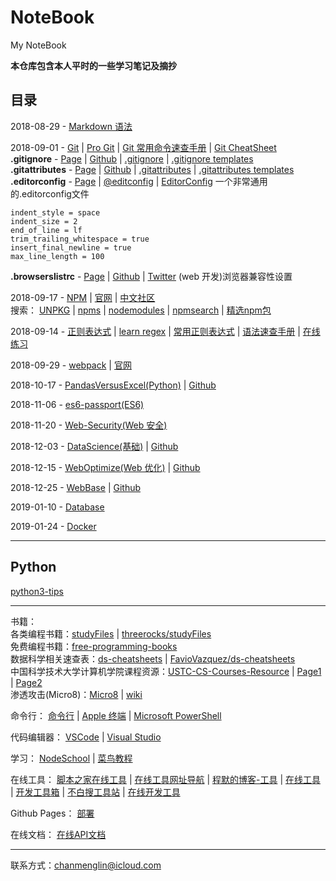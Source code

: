 # NoteBook

My NoteBook

**本仓库包含本人平时的一些学习笔记及摘抄**  

## 目录

2018-08-29 - [Markdown 语法](Markdown/Markdown.md)  

2018-09-01 - [Git](Git/Git.md) | 
[Pro Git](http://iissnan.com/progit/) | 
[Git 常用命令速查手册](Git/Git-常用命令速查手册.md) | [Git CheatSheet](https://github.com/Mist-Of-Doomsday-Magic-Cabal/git-cheatsheet)  
**.gitignore** - [Page](https://www.gitignore.io) | 
[Github](https://github.com/joeblau/gitignore.io) | 
[.gitignore](https://github.com/github/gitignore) | [.gitignore templates](https://github.com/dvcs/gitignore)  
**.gitattributes** - [Page](https://gitattributes.io) | 
[Github](https://github.com/gitattributes/gitattributes.io) | 
[.gitattributes](https://github.com/alexkaratarakis/gitattributes) | 
[.gitattributes templates](https://github.com/alexkaratarakis/gitattributes)  
**.editorconfig** - [Page](https://editorconfig.org) | 
[@editconfig](https://github.com/editorconfig) | 
[EditorConfig](https://github.com/RehanSaeed/EditorConfig)  一个非常通用的.editorconfig文件  

```editorconfig
indent_style = space
indent_size = 2
end_of_line = lf
trim_trailing_whitespace = true
insert_final_newline = true
max_line_length = 100
```

**.browserslistrc** - [Page](https://www.browserstack.com/) | 
[Github](https://github.com/browserslist/browserslist) | 
[Twitter](https://twitter.com/browserslist) (web 开发)浏览器兼容性设置

2018-09-17 - [NPM](Node&NPM/NPM/NPM.md) | 
[官网](https://www.npmjs.com) | 
[中文社区](https://npm.community)  
搜索：
[UNPKG](https://unpkg.com/#/) | 
[npms](https://npms.io) | 
[nodemodules](http://node-modules.com) | 
[npmsearch](https://npmsearch.com) | [精选npm包](https://segmentfault.com/a/1190000017461602)  

2018-09-14 - [正则表达式](https://github.com/ChanMenglin/learn-regex/blob/master/README-cn.md) | 
[learn regex](https://github.com/ziishaned/learn-regex) | 
[常用正则表达式](Regex(正则表达式)/常用正则表达式.md) | 
[语法速查手册](Regex(正则表达式)/正则表达式语法速查手册.md) | 
[在线练习](https://regex101.com/r/dmRygT/1)  

2018-09-29 - [webpack](https://github.com/ChanMenglin/webpack-demo) | 
[官网](https://www.webpackjs.com)  

2018-10-17 - [PandasVersusExcel(Python)](https://chanmenglin.github.io/PandasVersusExcel/) | 
[Github](https://github.com/ChanMenglin/PandasVersusExcel)  

2018-11-06 - [es6-passport(ES6)](https://github.com/ChanMenglin/es6-passport)  

2018-11-20 - [Web-Security(Web 安全)](https://github.com/ChanMenglin/WebSecurity) 

2018-12-03 - [DataScience(基础)](https://chanmenglin.github.io/DataScience/) | [Github](https://github.com/ChanMenglin/DataScience)  

2018-12-15 - [WebOptimize(Web 优化)](https://chanmenglin.github.io/WebOptimize/) | [Github](https://github.com/ChanMenglin/WebOptimize)

2018-12-25 - [WebBase](https://chanmenglin.github.io/WebBase/) | [Github](https://github.com/ChanMenglin/WebBase)  

2019-01-10 - [Database](Database/README.md)  

2019-01-24 - [Docker](Docker/README.md)  

---

## Python  

[python3-tips](https://github.com/ChanMenglin/python3-tips)

---

书籍：  
各类编程书籍：[studyFiles](https://github.com/ChanMenglin/studyFiles) | [threerocks/studyFiles](https://github.com/threerocks/studyFiles)  
免费编程书籍：[free-programming-books](https://github.com/stormzhang/free-programming-books)  
数据科学相关速查表：[ds-cheatsheets](https://github.com/ChanMenglin/ds-cheatsheets) | 
[FavioVazquez/ds-cheatsheets](https://github.com/FavioVazquez/ds-cheatsheets)  
中国科学技术大学计算机学院课程资源：[USTC-CS-Courses-Resource](https://github.com/mbinary/USTC-CS-Courses-Resource) | 
[Page1](https://mbinary.xyz/ustc-cs/) | 
[Page2](https://mbinary.xyz/ustc-cs/)  
渗透攻击(Micro8)：[Micro8](https://github.com/Micropoor/Micro8) | 
[wiki](https://github.com/Micropoor/Micro8/wiki)  

命令行：
[命令行](命令行/命令行.md) | 
[Apple 终端](https://support.apple.com/zh-cn/guide/terminal/welcome/mac) | 
[Microsoft PowerShell](https://docs.microsoft.com/zh-cn/powershell/)

代码编辑器：
[VSCode](VSCode/VSCode插件.md) | [Visual Studio](https://visualstudio.microsoft.com/zh-hans/)  

学习：
[NodeSchool](https://nodeschool.io/zh-cn/) | 
[菜鸟教程](http://www.runoob.com)  

在线工具：
[脚本之家在线工具](http://tools.jb51.net/) | 
[在线工具网址导航](http://tool.oschina.net/) | 
[程默的博客-工具](http://ipblock.chacuo.net) | 
[在线工具](https://tool.lu) | 
[开发工具箱](http://www.box3.cn/index.html) | 
[不白搜工具站](http://www.bubaiso.com) | 
[在线开发工具](https://www.bejson.com)

Github Pages：
[部署](https://juejin.im/post/5b14b2f06fb9a01e5e3d3121)

在线文档：
[在线API文档](http://tool.oschina.net/apidocs)  

---
联系方式：<chanmenglin@icloud.com>
